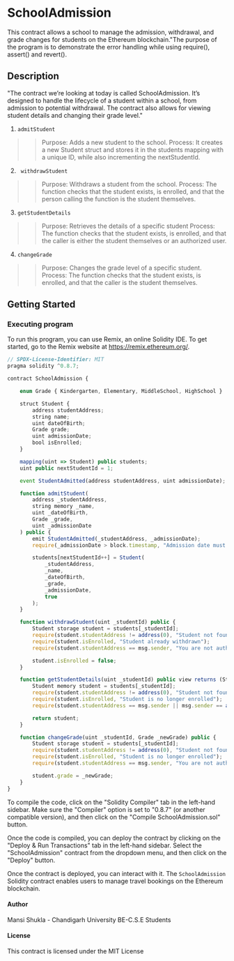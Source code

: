 # SchoolAdmission

This contract allows a school to manage the admission, withdrawal, and grade changes for students on the Ethereum blockchain."The purpose of the program is to demonstrate the error handling while  using require(), assert() and revert().

## Description
"The contract we’re looking at today is called SchoolAdmission. It’s designed to handle the lifecycle of a student within a school, from admission to potential withdrawal. The contract also allows for viewing student details and changing their grade level."
1. `admitStudent`
>>Purpose: Adds a new student to the school.
>> Process: It creates a new Student struct and stores it in the students mapping with a unique ID, while also incrementing the nextStudentId.
2. ` withdrawStudent`
>>Purpose: Withdraws a student from the school.
>>Process: The function checks that the student exists, is enrolled, and that the person calling the function is the student themselves.
3. `getStudentDetails`
>>Purpose: Retrieves the details of a specific student
>>Process: The function checks that the student exists, is enrolled, and that the caller is either the student themselves or an authorized user.
4. `changeGrade`
>>Purpose: Changes the grade level of a specific student.
>>Process: The function checks that the student exists, is enrolled, and that the caller is the student themselves.

## Getting Started

### Executing program

To run this program, you can use Remix, an online Solidity IDE. To get started, go to the Remix website at https://remix.ethereum.org/.


```js solidity
// SPDX-License-Identifier: MIT
pragma solidity ^0.8.7;

contract SchoolAdmission {

    enum Grade { Kindergarten, Elementary, MiddleSchool, HighSchool }

    struct Student {
        address studentAddress;
        string name;
        uint dateOfBirth;
        Grade grade;
        uint admissionDate;
        bool isEnrolled;
    }

    mapping(uint => Student) public students;
    uint public nextStudentId = 1;

    event StudentAdmitted(address studentAddress, uint admissionDate);

    function admitStudent(
        address _studentAddress,
        string memory _name,
        uint _dateOfBirth,
        Grade _grade,
        uint _admissionDate
    ) public {
        emit StudentAdmitted(_studentAddress, _admissionDate);
        require(_admissionDate > block.timestamp, "Admission date must be in the future");

        students[nextStudentId++] = Student(
            _studentAddress,
            _name,
            _dateOfBirth,
            _grade,
            _admissionDate,
            true
        );
    }

    function withdrawStudent(uint _studentId) public {
        Student storage student = students[_studentId];
        require(student.studentAddress != address(0), "Student not found");
        require(student.isEnrolled, "Student already withdrawn");
        require(student.studentAddress == msg.sender, "You are not authorized to withdraw this student");

        student.isEnrolled = false;
    }

    function getStudentDetails(uint _studentId) public view returns (Student memory) {
        Student memory student = students[_studentId];
        require(student.studentAddress != address(0), "Student not found");
        require(student.isEnrolled, "Student is no longer enrolled");
        require(student.studentAddress == msg.sender || msg.sender == address(0), "You are not authorized to view this student's details");

        return student;
    }

    function changeGrade(uint _studentId, Grade _newGrade) public {
        Student storage student = students[_studentId];
        require(student.studentAddress != address(0), "Student not found");
        require(student.isEnrolled, "Student is no longer enrolled");
        require(student.studentAddress == msg.sender, "You are not authorized to change this student's grade");

        student.grade = _newGrade;
    }
}

```
To compile the code, click on the "Solidity Compiler" tab in the left-hand sidebar. Make sure the "Compiler" option is set to "0.8.7" (or another compatible version), and then click on the "Compile SchoolAdmission.sol" button.

Once the code is compiled, you can deploy the contract by clicking on the "Deploy & Run Transactions" tab in the left-hand sidebar. Select the "SchoolAdmission" contract from the dropdown menu, and then click on the "Deploy" button.

Once the contract is deployed, you can interact with it. The `SchoolAdmission` Solidity contract enables users to manage travel bookings on the Ethereum blockchain. 

#### Author
Mansi Shukla - Chandigarh University BE-C.S.E Students

#### License
This contract is licensed under the MIT License

